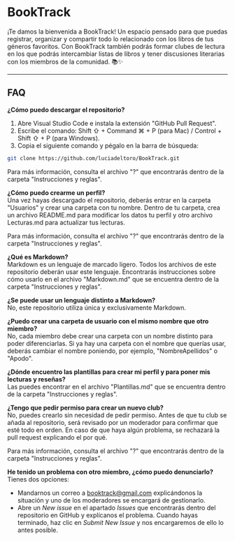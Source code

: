 # BookTrack
​​¡Te damos la bienvenida a BookTrack! Un espacio pensado para que puedas registrar, organizar y compartir todo lo relacionado con los libros de tus géneros favoritos. Con BookTrack también podrás formar clubes de lectura en los que podrás intercambiar listas de libros y tener discusiones literarias con los miembros de la comunidad. 📚✨

---
## FAQ
**¿Cómo puedo descargar el repositorio?**  
1. Abre Visual Studio Code e instala la extensión "GitHub Pull Request".
2. Escribe el comando: Shift ⇧ + Command ⌘ + P (para Mac) / Control + Shift ⇧ + P (para Windows).
3. Copia el siguiente comando y pégalo en la barra de búsqueda:
```bash
git clone https://github.com/luciadeltoro/BookTrack.git 
```
Para más información, consulta el archivo "?" que encontrarás dentro de la carpeta "Instrucciones y reglas".

**¿Cómo puedo crearme un perfil?**  
Una vez hayas descargado el repositorio, deberás entrar en la carpeta "Usuarios" y crear una carpeta con tu nombre. Dentro de tu carpeta, crea un archivo README.md para modificar los datos tu perfil y otro archivo Lecturas.md para actualizar tus lecturas.

Para más información, consulta el archivo "?" que encontrarás dentro de la carpeta "Instrucciones y reglas".

**¿Qué es Markdown?**  
Markdown es un lenguaje de marcado ligero. Todos los archivos de este repositorio deberán usar este lenguaje. Encontrarás instrucciones sobre cómo usarlo en el archivo "Markdown.md" que se encuentra dentro de la carpeta "Instrucciones y reglas".

**¿Se puede usar un lenguaje distinto a Markdown?**  
No, este repositorio utiliza única y exclusivamente Markdown.

**¿Puedo crear una carpeta de usuario con el mismo nombre que otro miembro?**  
No, cada miembro debe crear una carpeta con un nombre distinto para poder diferenciarlas. Si ya hay una carpeta con el nombre que querías usar, deberás cambiar el nombre poniendo, por ejemplo, "NombreApellidos" o "Apodo".

**¿Dónde encuentro las plantillas para crear mi perfil y para poner mis lecturas y reseñas?**  
Las puedes encontrar en el archivo "Plantillas.md" que se encuentra dentro de la carpeta "Instrucciones y reglas".

**¿Tengo que pedir permiso para crear un nuevo club?**  
No, puedes crearlo sin necesidad de pedir permiso. Antes de que tu club se añada al repositorio, será revisado por un moderador para confirmar que esté todo en orden. En caso de que haya algún problema, se rechazará la pull request explicando el por qué.

Para más información, consulta el archivo "?" que encontrarás dentro de la carpeta "Instrucciones y reglas".

**He tenido un problema con otro miembro, ¿cómo puedo denunciarlo?**  
Tienes dos opciones:
- Mandarnos un correo a booktrack@gmail.com explicándonos la situación y uno de los moderadores se encargará de gestionarlo.
- Abre un *New issue* en el apartado *Issues* que encontrarás dentro del repositorio en GitHub y explícanos el problema. Cuando hayas terminado, haz clic en *Submit New Issue* y nos encargaremos de ello lo antes posible.
  